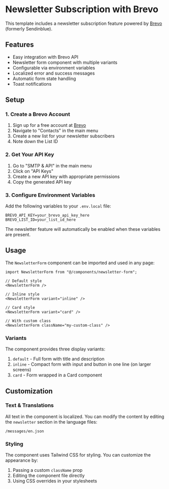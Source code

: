 # Newsletter Subscription with Brevo

This template includes a newsletter subscription feature powered by [Brevo](https://www.brevo.com/) (formerly Sendinblue).

## Features

- Easy integration with Brevo API
- Newsletter form component with multiple variants
- Configurable via environment variables
- Localized error and success messages
- Automatic form state handling
- Toast notifications

## Setup

### 1. Create a Brevo Account

1. Sign up for a free account at [Brevo](https://www.brevo.com/)
2. Navigate to "Contacts" in the main menu
3. Create a new list for your newsletter subscribers
4. Note down the List ID

### 2. Get Your API Key

1. Go to "SMTP & API" in the main menu
2. Click on "API Keys"
3. Create a new API key with appropriate permissions
4. Copy the generated API key

### 3. Configure Environment Variables

Add the following variables to your `.env.local` file:

```env
BREVO_API_KEY=your_brevo_api_key_here
BREVO_LIST_ID=your_list_id_here
```

The newsletter feature will automatically be enabled when these variables are present.

## Usage

The `NewsletterForm` component can be imported and used in any page:

```tsx
import NewsletterForm from "@/components/newsletter-form";

// Default style
<NewsletterForm />

// Inline style
<NewsletterForm variant="inline" />

// Card style
<NewsletterForm variant="card" />

// With custom class
<NewsletterForm className="my-custom-class" />
```

### Variants

The component provides three display variants:

1. `default` - Full form with title and description
2. `inline` - Compact form with input and button in one line (on larger screens)
3. `card` - Form wrapped in a Card component

## Customization

### Text & Translations

All text in the component is localized. You can modify the content by editing the `newsletter` section in the language files:

```
/messages/en.json
```

### Styling

The component uses Tailwind CSS for styling. You can customize the appearance by:

1. Passing a custom `className` prop
2. Editing the component file directly
3. Using CSS overrides in your stylesheets
